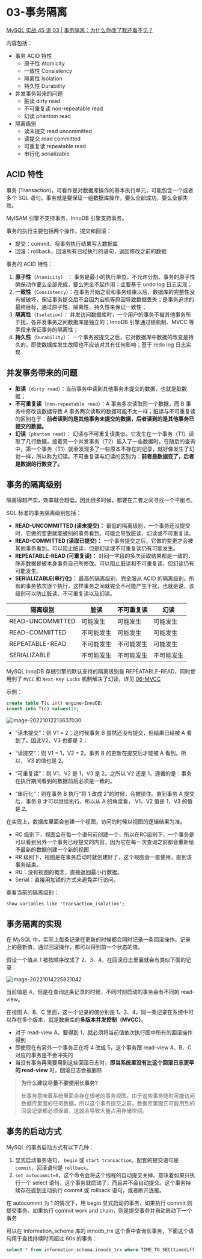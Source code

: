 # 03-事务隔离

[MySQL 实战 45 讲 03 | 事务隔离：为什么你改了我还看不见？](https://time.geekbang.org/column/article/68963)

内容包括：

- 事务 ACID 特性
  - 原子性 Atomicity
  - 一致性 Consistency
  - 隔离性 Isolation
  - 持久性 Durability
- 并发事务带来的问题
  - 脏读 dirty read
  - 不可重复读 non-repeatable read
  - 幻读 phantom read
- 隔离级别
  - 读未提交 read uncommitted
  - 读提交 read committed
  - 可重复读 repeatable read
  - 串行化 serializable

## ACID 特性

事务 (Transaction)，可看作是对数据库操作的基本执行单元，可能包含一个或者多个 SQL 语句。事务就是要保证一组数据库操作，要么全部成功，要么全部失败。

MyISAM 引擎不支持事务，InnoDB 引擎支持事务。

事务的执行主要包括两个操作，提交和回滚：

- 提交：commit，将事务执行结果写入数据库
- 回滚：rollback，回滚所有已经执行的语句，返回修改之前的数据

事务的 ACID 特性：

1. **原子性**（`Atomicity`） ： 事务是最小的执行单位，不允许分割。事务的原子性确保动作要么全部完成，要么完全不起作用；主要基于 undo log 日志实现；
2. **一致性**（`Consistency`）：在事务开始之前和事务结束以后，数据库的完整性没有被破坏，保证事务提交后不会因为宕机等原因导致数据丢失；是事务追求的最终目标，通过原子性、隔离性、持久性来保证一致性；
3. **隔离性**（`Isolation`）： 并发访问数据库时，一个用户的事务不被其他事务所干扰，各并发事务之间数据库是独立的；InnoDB 引擎通过锁机制、MVCC  等手段来保证事务的隔离性；
4. **持久性**（`Durability`）： 一个事务被提交之后，它对数据库中数据的改变是持久的，即使数据库发生故障也不应该对其有任何影响；基于 redo log 日志实现

## 并发事务带来的问题

- **脏读**（`dirty read`）：当前事务中读到其他事务未提交的数据，也就是脏数据；
- **不可重复读**（`non-repeatable read`）：A 事务多次读取同一个数据，而 B 事务中修改该数据导致 A 事务两次读取的数据可能不太一样；脏读与不可重复读的区别在于：**前者读到的是其他事务未提交的数据，后者读到的是其他事务已提交的数据。**
- **幻读**（`phantom read`）： 幻读与不可重复读类似。它发生在一个事务（T1）读取了几行数据，接着另一个并发事务（T2）插入了一些数据时。在随后的查询中，第一个事务（T1）就会发现多了一些原本不存在的记录，就好像发生了幻觉一样，所以称为幻读。不可重复读与幻读的区别为：**前者是数据变了，后者是数据的行数变了。**

## 事务的隔离级别

隔离得越严实，效率就会越低。因此很多时候，都要在二者之间寻找一个平衡点。

SQL 标准的事务隔离级别包括：

- **READ-UNCOMMITTED (读未提交)：** 最低的隔离级别，一个事务还没提交时，它做的变更就能被别的事务看到。可能会导致脏读、幻读或不可重复读。
- **READ-COMMITTED (读取已提交)：** 一个事务提交之后，它做的变更才会被其他事务看到。可以阻止脏读，但是幻读或不可重复读仍有可能发生。
- **REPEATABLE-READ (可重复读)：** 对同一字段的多次读取结果都是一致的，除非数据是被本身事务自己所修改。可以阻止脏读和不可重复读，但幻读仍有可能发生。
- **SERIALIZABLE(串行化)：** 最高的隔离级别，完全服从 ACID 的隔离级别。所有的事务依次逐个执行，这样事务之间就完全不可能产生干扰，也就是说，该级别可以防止脏读、不可重复读以及幻读。

| 隔离级别         | 脏读       | 不可重复读 | 幻读       |
| ---------------- | ---------- | ---------- | ---------- |
| READ-UNCOMMITTED | 可能发生   | 可能发生   | 可能发生   |
| READ-COMMITTED   | 不可能发生 | 可能发生   | 可能发生   |
| REPEATABLE-READ  | 不可能发生 | 不可能发生 | 可能发生   |
| SERIALIZABLE     | 不可能发生 | 不可能发生 | 不可能发生 |

MySQL InnoDB 存储引擎的默认支持的隔离级别是 REPEATABLE-READ，同时使用到了 `MVCC` 和 `Next-Key Locks` 机制解决了幻读，详见 [06-MVCC](06-MVCC.md)

示例：

```sql
create table T(c int) engine=InnoDB;
insert into T(c) values(1);
```

![image-20221012213637030](http://image.kongxiao.top/20221012213645.png)

- “读未提交”：则 V1 = 2；这时候事务 B 虽然还没有提交，但结果已经被 A 看到了。因此V2、V3 也都是 2；

- “读提交”：则 V1 = 1，V2 = 2。事务 B 的更新在提交后才能被 A 看到。所以， V3 的值也是 2。

- “可重复读”：则 V1、V2 是 1，V3 是 2。之所以 V2 还是 1，遵循的是：事务在执行期间看到的数据前后必须是一致的。

- “串行化”：则在事务 B 执行“将 1 改成 2”的时候，会被锁住。直到事务 A 提交后，事务 B 才可以继续执行。所以从 A 的角度看， V1、V2 值是 1，V3 的值是 2。

在实现上，数据库里面会创建一个视图，访问的时候以视图的逻辑结果为准。

- RC 级别下，视图会在每一个语句前创建一个，所以在RC级别下，一个事务是可以看到另外一个事务已经提交的内容，因为它在每一次查询之前都会重新给予最新的数据创建一个新的视图
- RR 级别下，视图是在事务启动时就创建好了，这个视图会一直使用，直到该事务结束。 
- RU：没有视图的概念，直接返回最小行数据。 
- Serial：直接用加锁的方式来避免并行访问。

查看当前的隔离级别：

```mysql
show variables like 'transaction_isolation';
```

## 事务隔离的实现

在 MySQL 中，实际上每条记录在更新的时候都会同时记录一条回滚操作。记录上的最新值，通过回滚操作，都可以得到前一个状态的值。

假设一个值从 1 被按顺序改成了 2、3、4，在回滚日志里面就会有类似下面的记录：

![image-20221014225821042](http://image.kongxiao.top/20221014225822.png)

当前值是 4，但是在查询这条记录的时候，不同时刻启动的事务会有不同的 read-view。

在视图 A、B、C 里面，这一个记录的值分别是 1、2、4，同一条记录在系统中可以存在多个版本，就是数据库的**多版本并发控制（MVCC）**。

- 对于 read-view A，要得到 1，就必须将当前值依次执行图中所有的回滚操作得到
- 即使现在有另外一个事务正在将 4 改成 5，这个事务跟 read-view A、B、C 对应的事务是不会冲突的
- 当没有事务再需要用到这些回滚日志时，**即当系统里没有比这个回滚日志更早的 read-view** 时，回滚日志会被删除

> **为什么建议尽量不要使用长事务?**
>
> 长事务意味着系统里面会存在很老的事务视图。由于这些事务随时可能访问数据库里面的任何数据，所以这个事务提交之前，数据库里面它可能用到的回滚记录都必须保留，这就会导致大量占用存储空间。

## 事务的启动方式

MySQL 的事务启动方式有以下几种：

1. 显式启动事务语句， `begin` 或 `start transaction`。配套的提交语句是 `commit`，回滚语句是 `rollback`。
2. `set autocommit=0`，这个命令会将这个线程的自动提交关掉。意味着如果只执行一个 select 语句，这个事务就启动了，而且并不会自动提交。这个事务持续存在直到主动执行 commit 或 rollback 语句，或者断开连接。

在 autocommit 为 1 的情况下，用 begin 显式启动的事务，如果执行 commit 则提交事务。如果执行 commit work and chain，则是提交事务并自动启动下一个事务

可以在 information_schema 库的 innodb_trx 这个表中查询长事务，下面这个语句用于查找持续时间超过 60s 的事务：

```sql
select * from information_schema.innodb_trx where TIME_TO_SEC(timediff(now(),trx_started))>60
```

